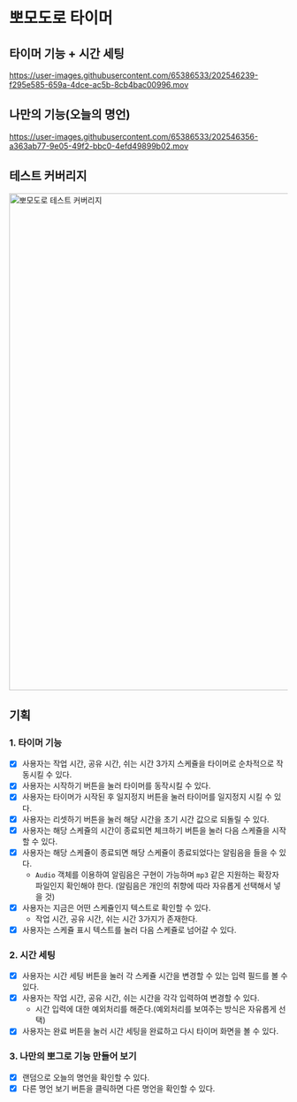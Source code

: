 # 뽀모도로 타이머

## 타이머 기능 + 시간 세팅
https://user-images.githubusercontent.com/65386533/202546239-f295e585-659a-4dce-ac5b-8cb4bac00996.mov

## 나만의 기능(오늘의 명언)
https://user-images.githubusercontent.com/65386533/202546356-a363ab77-9e05-49f2-bbc0-4efd49899b02.mov


## 테스트 커버리지
<img width="899" alt="뽀모도로 테스트 커버리지" src="https://github.com/bohyunkang/pomodoro-timer/assets/65386533/6cadf090-e0f3-4cff-aaf1-e2805218881c">

## 기획
### 1. 타이머 기능
- [x] 사용자는 작업 시간, 공유 시간, 쉬는 시간 3가지 스케쥴을 타이머로 순차적으로 작동시킬 수 있다.
- [x] 사용자는 시작하기 버튼을 눌러 타이머를 동작시킬 수 있다.
- [x] 사용자는 타이머가 시작된 후 일지정지 버튼을 눌러 타이머를 일지정지 시킬 수 있다.
- [x] 사용자는 리셋하기 버튼을 눌러 해당 시간을 초기 시간 값으로 되돌릴 수 있다.
- [x] 사용자는 해당 스케쥴의 시간이 종료되면 체크하기 버튼을 눌러 다음 스케쥴을 시작할 수 있다.
- [x] 사용자는 해당 스케쥴이 종료되면 해당 스케쥴이 종료되었다는 알림음을 들을 수 있다.
    - `Audio` 객체를 이용하여 알림음은 구현이 가능하며 `mp3` 같은 지원하는 확장자 파일인지 확인해야 한다. (알림음은 개인의 취향에 따라 자유롭게 선택해서 넣을 것)
- [x] 사용자는 지금은 어떤 스케쥴인지 텍스트로 확인할 수 있다.
    - 작업 시간, 공유 시간, 쉬는 시간 3가지가 존재한다.
- [x] 사용자는 스케쥴 표시 텍스트를 눌러 다음 스케쥴로 넘어갈 수 있다.

### 2. 시간 세팅
- [x] 사용자는 시간 세팅 버튼을 눌러 각 스케쥴 시간을 변경할 수 있는 입력 필드를 볼 수 있다.
- [x] 사용자는 작업 시간, 공유 시간, 쉬는 시간을 각각 입력하여 변경할 수 있다.
    - 시간 입력에 대한 예외처리를 해준다.(예외처리를 보여주는 방식은 자유롭게 선택)
- [x] 사용자는 완료 버튼을 눌러 시간 세팅을 완료하고 다시 타이머 화면을 볼 수 있다.

### 3. 나만의 뽀그로 기능 만들어 보기
- [x] 랜덤으로 오늘의 명언을 확인할 수 있다.
- [x] 다른 명언 보기 버튼을 클릭하면 다른 명언을 확인할 수 있다.
